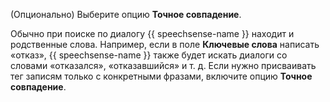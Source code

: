 (Опционально) Выберите опцию **Точное совпадение**.

Обычно при поиске по диалогу {{ speechsense-name }} находит и родственные слова. Например, если в поле **Ключевые слова** написать «отказ», {{ speechsense-name }} также будет искать диалоги со словами «отказался», «отказавшийся» и т. д. Если нужно присваивать тег записям только с конкретными фразами, включите опцию **Точное совпадение**.
